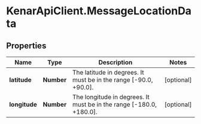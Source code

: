 # KenarApiClient.MessageLocationData

## Properties

Name | Type | Description | Notes
------------ | ------------- | ------------- | -------------
**latitude** | **Number** | The latitude in degrees. It must be in the range [-90.0, +90.0]. | [optional] 
**longitude** | **Number** | The longitude in degrees. It must be in the range [-180.0, +180.0]. | [optional] 


